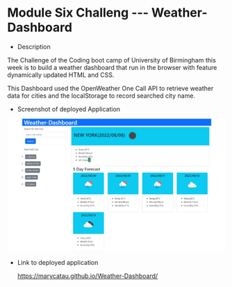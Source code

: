 # Module Six Challeng --- Weather-Dashboard

* Description

The Challenge of the Coding boot camp of University of Birmingham this week is to build a weather dashboard that run in the browser with feature dynamically updated HTML and CSS.

This Dashboard used the OpenWeather One Call API to retrieve weather data for cities and the localStorage to record searched city name.


* Screenshot of deployed Application

![ScreenShot of the deployed application](https://github.com/marycatau/Weather-Dashboard/blob/main/assets/image/Screenshot%20of%20the%20deployed%20Application.jpeg?raw=true)


* Link to deployed application

  https://marycatau.github.io/Weather-Dashboard/